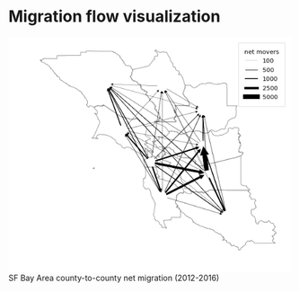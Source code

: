 # Migration flow visualization
![](/images/sfbay_net_migration.png)
SF Bay Area county-to-county net migration (2012-2016)

